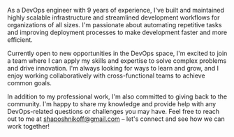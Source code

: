 
As a DevOps engineer with 9 years of experience, I've built and maintained highly scalable infrastructure and streamlined development workflows for organizations of all sizes. I'm passionate about automating repetitive tasks and improving deployment processes to make development faster and more efficient.

Currently open to new opportunities in the DevOps space, I'm excited to join a team where I can apply my skills and expertise to solve complex problems and drive innovation. I'm always looking for ways to learn and grow, and I enjoy working collaboratively with cross-functional teams to achieve common goals.

In addition to my professional work, I'm also committed to giving back to the community. I'm happy to share my knowledge and provide help with any DevOps-related questions or challenges you may have. Feel free to reach out to me at shaposhnikoff@gmail.com – let's connect and see how we can work together!
